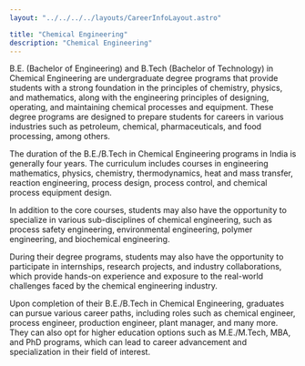 ```yaml
---
layout: "../../../../layouts/CareerInfoLayout.astro"

title: "Chemical Engineering"
description: "Chemical Engineering"
---
```


B.E. (Bachelor of Engineering) and B.Tech (Bachelor of Technology) in Chemical Engineering are undergraduate degree programs that provide students with a strong foundation in the principles of chemistry, physics, and mathematics, along with the engineering principles of designing, operating, and maintaining chemical processes and equipment. These degree programs are designed to prepare students for careers in various industries such as petroleum, chemical, pharmaceuticals, and food processing, among others.

The duration of the B.E./B.Tech in Chemical Engineering programs in India is generally four years. The curriculum includes courses in engineering mathematics, physics, chemistry, thermodynamics, heat and mass transfer, reaction engineering, process design, process control, and chemical process equipment design.

In addition to the core courses, students may also have the opportunity to specialize in various sub-disciplines of chemical engineering, such as process safety engineering, environmental engineering, polymer engineering, and biochemical engineering.

During their degree programs, students may also have the opportunity to participate in internships, research projects, and industry collaborations, which provide hands-on experience and exposure to the real-world challenges faced by the chemical engineering industry.

Upon completion of their B.E./B.Tech in Chemical Engineering, graduates can pursue various career paths, including roles such as chemical engineer, process engineer, production engineer, plant manager, and many more. They can also opt for higher education options such as M.E./M.Tech, MBA, and PhD programs, which can lead to career advancement and specialization in their field of interest.

